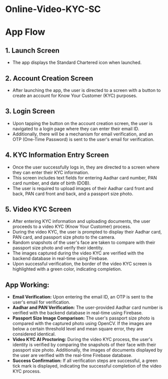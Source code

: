 # Online-Video-KYC-SC
# App Flow

## 1. Launch Screen
- The app displays the Standard Chartered icon when launched.

## 2. Account Creation Screen
- After launching the app, the user is directed to a screen with a button to create an account for Know Your Customer (KYC) purposes.

## 3. Login Screen
- Upon tapping the button on the account creation screen, the user is navigated to a login page where they can enter their email ID.
- Additionally, there will be a mechanism for email verification, and an OTP (One-Time Password) is sent to the user's email for verification.

## 4. KYC Information Entry Screen
- Once the user successfully logs in, they are directed to a screen where they can enter their KYC information.
- This screen includes text fields for entering Aadhar card number, PAN card number, and date of birth (DOB).
- The user is required to upload images of their Aadhar card front and back, PAN card front and back, and a passport size photo.

## 5. Video KYC Screen
- After entering KYC information and uploading documents, the user proceeds to a video KYC (Know Your Customer) process.
- During the video KYC, the user is prompted to display their Aadhar card, PAN card, and passport size photo to the camera.
- Random snapshots of the user's face are taken to compare with their passport size photo and verify their identity.
- The images captured during the video KYC are verified with the backend database in real-time using Firebase.
- Upon successful verification, the border of the video KYC screen is highlighted with a green color, indicating completion.

## App Working:
- **Email Verification:** Upon entering the email ID, an OTP is sent to the user's email for verification.
- **Aadhar and PAN Verification:** The user-provided Aadhar card number is verified with the backend database in real-time using Firebase.
- **Passport Size Image Comparison:** The user's passport size photo is compared with the captured photo using OpenCV. If the images are below a certain threshold level and mean square error, they are considered identical.
- **Video KYC AI Proctoring:** During the video KYC process, the user's identity is verified by comparing the snapshots of their face with their passport size photo. Additionally, the images of documents displayed by the user are verified with the real-time Firebase database.
- **Success Confirmation:** If all verification steps are successful, a green tick mark is displayed, indicating the successful completion of the video KYC process.
